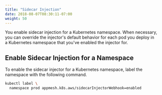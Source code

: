 ```yaml
---
title: "Sidecar Injection"
date: 2018-08-07T08:30:11-07:00
weight: 50
---
```


You enable sidecar injection for a Kubernetes namespace. When necessary, you can override the injector's default behavior for each pod you deploy in a Kubernetes namespace that you've enabled the injector for.

## Enable Sidecar Injection for a Namespace

To enable the sidecar injector for a Kubernetes namespace, label the namespace with the following command.

```bash
kubectl label \
  namespace prod appmesh.k8s.aws/sidecarInjectorWebhook=enabled
```
